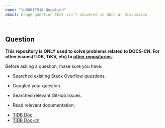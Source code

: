 ```yaml
---
name: "\U0001F914 Question"
about: Usage question that isn't answered in docs or discussion

---
```


## Question

**This repository is ONLY used to solve problems related to DOCS-CN.
For other issues(TiDB, TiKV, etc) to [other repositories](https://github.com/pingcap/).**  
<!-- 本仓库仅用于解决与中文文档相关的问题，
其他方面问题（如 TiDB、TiKV 等），请移步其他[相关仓库](https://github.com/pingcap/)。 -->

Before asking a question, make sure you have:
<!-- 在提出一个问题之前，请确定你已经进行了下面的操作: -->
- Searched existing Stack Overflow questions.
<!-- - 在Stack Overflow等地搜索了问题。 -->
- Googled your question.
<!-- - 通过谷歌等搜索引擎查询了问题。  -->
- Searched relevant GitHub issues.
<!-- - 查阅了相关的issues。 -->
- Read relevant documentation:
<!-- - 阅读了相关文档。 -->
  - [TiDB Doc](https://github.com/pingcap/docs)
  - [TiDB Doc-cn](https://github.com/pingcap/docs-cn)
